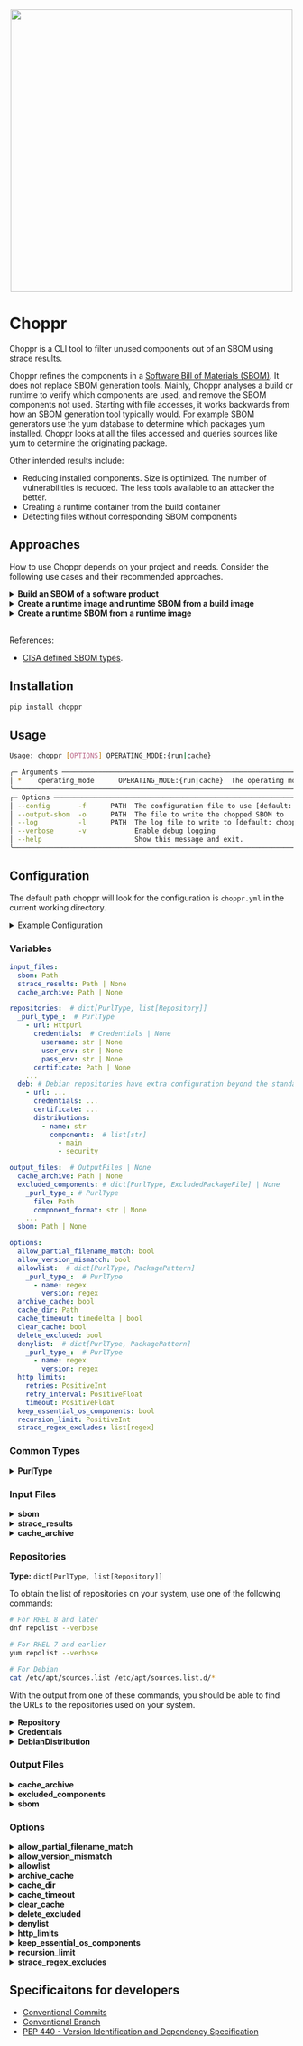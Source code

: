 <div align="center">
  <img src="https://gitlab.com/hoppr/choppr/-/raw/dev/assets/media/choppr_the_crocodile.svg" width="500"/>
</div>

# Choppr

Choppr is a CLI tool to filter unused components out of an SBOM using strace results.

Choppr refines the components in a
[Software Bill of Materials (SBOM)](https://en.wikipedia.org/wiki/Software_supply_chain). It does not replace SBOM
generation tools. Mainly, Choppr analyses a build or runtime to verify which components are used, and remove the SBOM
components not used. Starting with file accesses, it works backwards from how an SBOM generation tool typically would.
For example SBOM generators use the yum database to determine which packages yum installed. Choppr looks at all the
files accessed and queries sources like yum to determine the originating package.

Other intended results include:
- Reducing installed components. Size is optimized. The number of vulnerabilities is reduced. The less tools available
  to an attacker the better.
- Creating a runtime container from the build container
- Detecting files without corresponding SBOM components

## Approaches

How to use Choppr depends on your project and needs. Consider the following use cases and their recommended approaches.

<details><summary><b>Build an SBOM of a software product</b></summary>

The user provides the required content. Choppr determines which components were used during the build. The exclude
list tells Choppr to remove components like CMake, because the user is certain no CMake software was built into their
product. An list of unused packages is generated that can be used to automate removal. Building again after removing
these components verifies no required components were lost.

</details>

<details><summary><b>Create a runtime image and runtime SBOM from a build image</b></summary>

Choppr uses a multistage build to `ADD` the files used. Optionally metadata such as the yum database can be kept. The
additional include list can be used to specify dynamically linked libraries, necessary services, or any other necessary
components that were not exercised during build. This will also be reflected in the SBOM components.

</details>

<details><summary><b>Create a runtime SBOM from a runtime image</b></summary>

Similar to analyzing a build, Choppr can analyze a runtime.

*If this is used to describe a delivery, it should be merged with the Build SBOM.*

</details>
</br>

References:
- [CISA defined SBOM types](https://www.cisa.gov/sites/default/files/2023-04/sbom-types-document-508c.pdf).

## Installation

```sh
pip install choppr
```

## Usage

```sh
Usage: choppr [OPTIONS] OPERATING_MODE:{run|cache}

╭─ Arguments ──────────────────────────────────────────────────────────────────────────────────────────────────────────╮
│ *    operating_mode      OPERATING_MODE:{run|cache}  The operating mode to use [required]                            │
╰──────────────────────────────────────────────────────────────────────────────────────────────────────────────────────╯
╭─ Options ────────────────────────────────────────────────────────────────────────────────────────────────────────────╮
│ --config       -f      PATH  The configuration file to use [default: choppr.yml]                                     │
│ --output-sbom  -o      PATH  The file to write the chopped SBOM to                                                   │
│ --log          -l      PATH  The log file to write to [default: choppr.log]                                          │
│ --verbose      -v            Enable debug logging                                                                    │
│ --help                       Show this message and exit.                                                             │
╰──────────────────────────────────────────────────────────────────────────────────────────────────────────────────────╯
```

## Configuration

The default path choppr will look for the configuration is `choppr.yml` in the current working directory.

<details>
  <summary>Example Configuration</summary>

```yml
---

input_files:
  sbom: ffmpeg.cdx.json
  strace_results: ffmpeg-strace.txt

repositories:
  rpm:
    - url: https://rocky-linux-us-west4.production.gcp.mirrors.ctrliq.cloud/pub/rocky/8.10/AppStream/x86_64/os/
    - url: http://mirror.siena.edu/rocky/8.10/BaseOS/x86_64/os/
    - url: https://mirrors.iu13.net/rocky/8.10/extras/x86_64/os/

options:
  strace_regex_excludes:
    - ^.*ffmpeg.*$
    - ^.*\.(c|cpp|cxx|h|hpp|o|py|s)$
    - ^/usr/share/pkgconfig$
    - ^/tmp$
    - ^bin$
    - ^.*\.git.*$
    - ^.*(\.\.)+.*$
    - ^.*(CMakeFiles.*|\.cmake)$
```

</details>

### Variables

```yml
input_files:
  sbom: Path
  strace_results: Path | None
  cache_archive: Path | None

repositories:  # dict[PurlType, list[Repository]]
  _purl_type_:  # PurlType
    - url: HttpUrl
      credentials:  # Credentials | None
        username: str | None
        user_env: str | None
        pass_env: str | None
      certificate: Path | None
    ...
  deb: # Debian repositories have extra configuration beyond the standard configuration above
    - url: ...
      credentials: ...
      certificate: ...
      distributions:
        - name: str
          components:  # list[str]
            - main
            - security

output_files:  # OutputFiles | None
  cache_archive: Path | None
  excluded_components: # dict[PurlType, ExcludedPackageFile] | None
    _purl_type_: # PurlType
      file: Path
      component_format: str | None
    ...
  sbom: Path | None

options:
  allow_partial_filename_match: bool
  allow_version_mismatch: bool
  allowlist:  # dict[PurlType, PackagePattern]
    _purl_type_:  # PurlType
      - name: regex
        version: regex
  archive_cache: bool
  cache_dir: Path
  cache_timeout: timedelta | bool
  clear_cache: bool
  delete_excluded: bool
  denylist:  # dict[PurlType, PackagePattern]
    _purl_type_:  # PurlType
      - name: regex
        version: regex
  http_limits:
    retries: PositiveInt
    retry_interval: PositiveFloat
    timeout: PositiveFloat
  keep_essential_os_components: bool
  recursion_limit: PositiveInt
  strace_regex_excludes: list[regex]
```

### Common Types

<details>
  <summary><b>PurlType</b></summary>

The purl type, as defined in the package URL [specification](https://github.com/package-url/purl-spec).

The list of available options can be found
[here](https://github.com/package-url/purl-spec/blob/main/purl-types-index.json).

**Type:** `str`

</details>

### Input Files

<details>
  <summary><b>sbom</b></summary>

The SBOM to process and filter the components of with Choppr.

This file is expected to be a JSON file in the [CycloneDX](https://cyclonedx.org/) format.

**Type:** `Path`

**Example Usage:**
```yml
imput_files:
  sbom: my-awesome-sbom.cdx.json
```

</details>

<details>
  <summary><b>strace_results</b></summary>

The path to the output file created when running strace on your build or runtime executable.

This must be provided when `operating_mode` is set to `run`.

This file can be creating using the following command to wrap your build script or runtime executable. The `strace` tool
must be installed on your system separately from choppr.

```sh
strace -f -e trace=file -o "strace_output.txt" <build script/runtime executable>
```

**Type:** `Path | None`

**Default:** `None`

**Example Usage:**
```yml
input_files:
  strace_results: strace_output.txt
```

</details>

<details>
  <summary><b>cache_archive</b></summary>

The path for the cache archive to load to avoid pulling cache data again, or when offline.

**Type:** `Path | None`

**Default:** `None`

**Example Usage:**
```yml
input_files:
  cache_archive: /backup/choppr-cache.tar.gz
```

</details>

### Repositories

**Type:** `dict[PurlType, list[Repository]]`


To obtain the list of repositories on your system, use one of the following commands:

```sh
# For RHEL 8 and later
dnf repolist --verbose

# For RHEL 7 and earlier
yum repolist --verbose

# For Debian
cat /etc/apt/sources.list /etc/apt/sources.list.d/*
```

With the output from one of these commands, you should be able to find the URLs to the repositories used on your system.

<details>
  <summary><b>Repository</b></summary>

The URL for a repository, paired with it's optional credentials and/or certificate.

Debian repositories have an extra distributions keyword.

**Type:**
```yml
url: HttpUrl
credentials: Credentials | None
certificate: Path | None
# Debian ONLY
distributions: list[DebianDistribution]
```

**Example Usage:**
```yml
repositories:
  rpm:
    - url: http://my.private.repo.com
      credentials:
        username: repouser
        pass_env: PRIVATE_REPO_PASSWORD
      certificate: /my/private/repo/cert.pem
    ...
  deb:
    - url: http://archive.ubuntu.com/ubuntu
      distributions:
        - name: jammy
          components:
            - main
            - security
            ...
        ...
    ...
  ...
```

</details>

<details>
  <summary><b>Credentials</b></summary>

The credentials to use when accessing the repository.

If you provide `user_env`, it will override the value of username.  You only need to provide one or the other.

**Type:**
```yml
username: str
user_env: str
pass_env: str
```

</details>

<details>
  <summary><b>DebianDistribution</b></summary>

Distribution information for a Debian repository.

**Type:**
```yml
name: str
components: list[str]
```

**Default:**
```yml
name:  # This is required, and has no default
components:
  - main
  - restricted
  - universe
  - multiverse
```

</details>

### Output Files

<details>
  <summary><b>cache_archive</b></summary>

The path to write the cache archive to that can be used later as an input.

**Type:** `Path | None`

**Default:** `None`

**Example Usage:**
```yml
output_files:
  cache_archive: /backup/choppr-cache.tar.gz
```

</details>

<details>
  <summary><b>excluded_components</b></summary>

The paths to write excluded components to using the optionally provided format when writing components to the list.

**Type:** `dict[PurlType, ExcludedComponentsFile]`

**Default:**
```yml
_purl_type_:
  file: "choppr-excluded-components-<purl_type>.txt"
  component_format: "<excluded_component_format>"
...
```

For `excluded_component_format` the default value is `{name}={version}` except for NPM, and RPM. Those are as follows:
```yml
NPM: "{name}@{version}"
RPM: "{name}-{version}"
```

**Example Usage:**
```yml
output_files:
  excluded_components:
    deb:
      file: excluded_deb_components.csv
      component_format: "{name},{version}
```

</details>

<details>
  <summary><b>sbom</b></summary>

The path to write the chopped SBOM to.

By default it outputs to the same folder as the input sbom, using the same filename, with chopped prepended.

**Type:** `Path`

**Default:** `chopped-<input_sbom>`

**Example Usage:**
```yml
output_files:
  sbom: chopped-sbom.cdx.json
```

</details>

### Options

<details>
  <summary><b>allow_partial_filename_match</b></summary>

Allow partial matching for filenames when comparing strace files to files provided by remote repository packages.

This may be useful when symlinks are used for libraries. This is currently only implemented for RPMs.

**Type:** `bool`

**Default:** `false`

**Example Usage:**
```yml
options:
  allow_partial_filename_match: true
```

</details>

<details>
  <summary><b>allow_version_mismatch</b></summary>

Allow version numbers to be mismatched when comparing SBOM packages to remote repository packages.

**Type:** `bool`

**Default:** `false`

**Example Usage:**
```yml
options:
  allow_version_mismatch: true
```

</details>

<details>
  <summary><b>allowlist</b></summary>

A dictionary with packages to always keep in the SBOM.

The keys are purl types, and the values are a list of packages. A package has two members, name and version, both are
regex patterns.

**Type:**
```yml
allowlist: # dict[PurlType, list[PackagePattern]]
  _purl_type_: # str (deb, npm, rpm, ...)
    - name: regex
      version: regex
    ...
  ...
```

**Default:** `{}`

**Example Usage:**
```yml
options:
  allowlist:
    deb:
      - name: ".*"
        version: ".*"
    generic:
      - name: "^python$"
        version: "^3.10"
```

</details>

<details>
  <summary><b>archive_cache</b></summary>

Enable `archive_cache` to archive the cache directory when Choppr finishes running in `run` mode.

This has no effect in `cache` mode, as the archive will always be created in that mode.

**Type:** `bool`

**Default:** `false`

**Example Usage:**
```yml
options:
  archive_cache: true
```

</details>

<details>
  <summary><b>cache_dir</b></summary>

The path for the cache directory where Choppr will output temporary and downloaded files.

**Type:** `Path`

**Default:** `./.cache/choppr`

**Example Usage:**
```yml
options:
  cache_dir: /tmp/choppr
```

</details>

<details>
  <summary><b>cache_timeout</b></summary>

The timeout for local cache files, like DEB packages, that aren't traced to a checksum, like RPM packages.

Expects a number followed by a unit (d = days, h = hours, m = minutes, s = seconds).

**Type:** `str | bool`

**Default:** `7d`

**Example Usage:**
```yml
options:
  cache_timeout: 24h
```

</details>

<details>
  <summary><b>clear_cache</b></summary>

Enable `clear_cache` to delete the cache directory when Choppr finishes running.

**Type:** `bool`

**Default:** `false`

**Example Usage:**
```yml
options:
  clear_cache: true
```

</details>

<details>
  <summary><b>delete_excluded</b></summary>

Disable `delete_excluded` to keep components that are discovered to be unnecessary and marked as excluded.

**Type:** `bool`

**Default:** `true`

**Example Usage:**
```yml
options:
  delete_excluded: false
```

</details>

<details>
  <summary><b>denylist</b></summary>

A dictionary with packages to always remove from the SBOM.

The keys are purl types, and the values are a list of packages. A package has two members, name and version, both are
regex patterns.

**Type:**
```yml
denylist: # dict[PurlType, list[PackagePattern]]
  _purl_type_: # str (deb, npm, rpm, ...)
    - name: regex
      version: regex
    ...
  ...
```

**Default:** `{}`

**Example Usage:**
```yml
options:
  denylist:
    deb:
      - name: "cmake"
        version: "3.22"
    npm:
      - name: ".*"
        version: ".*"
```

</details>

<details>
  <summary><b>http_limits</b></summary>

Limits to enforce when performing HTTP requests within Choppr.

- `retries` - The number of times to retry the request if it fails
- `retry_interval` - The number of seconds to wait before retrying the request
- `timeout` - The number of seconds to wait for a request to complete before timing out

**Type:**
```yml
http_limits:  # HttpLimits
  retries: PositiveInt
  retry_interval: PositiveFloat
  timeout: PositiveFloat
```

**Default:**
```yml
http_limits:
  retries: 3
  retry_interval: 5
  timeout: 60
```

**Example Usage:**
```yml
options:
  http_limits:
    retries: 10
    retry_interval: 30
    timeout: 300
```

</details>

<details>
  <summary><b>keep_essential_os_components</b></summary>

Keep components that are essential to the operating system, to include the operating system component.

**Type:** `bool`

**Default:** `false`

**Example Usage:**
```yml
options:
  keep_essential_os_components: true
```

</details>

<details>
  <summary><b>recursion_limit</b></summary>

A positive integer that will limit the number of recursive calls to use when checking for nested package dependencies.

**Type:** `PositiveInt`

**Default:** `10`

**Example Usage:**
```yml
options:
  recursion_limit: 20
```

</details>

<details>
  <summary><b>strace_regex_excludes</b></summary>

An array of regex strings, used to filter the strace input. The example below shows some of the recommended regular
expressions.

**Type:** `list[str]`

**Default:** `[]`

**Example Usage:**
```yml
options:
  strace_regex_excludes:
    - "^.*project-name.*$"              # Ignore all files containing the project name to exclude source files
    - "^.*\.(c|cpp|cxx|h|hpp|o|py|s)$"  # Ignore source, header, object, and script files
    - "^/usr/share/pkgconfig$"          # Ignore pkgconfig, which is included/modified by several RPMs
    - "^/tmp$"                          # Ignore the tmp directory
    - "^bin$"                           # Ignore overly simple files, that will be matched by most RPMs
    - "^.*\.git.*$"                     # Ignore all hidden git directories and files
    - "^.*(\.\.)+.*$"                   # Ignore all relative paths containing '..'
    - "^.*(CMakeFiles.*|\.cmake)$"      # Ignore all CMake files
```

</details>

## Specificaitons for developers

- [Conventional Commits](https://www.conventionalcommits.org/en/v1.0.0/)
- [Conventional Branch](https://conventional-branch.github.io/)
- [PEP 440 - Version Identification and Dependency Specification](https://peps.python.org/pep-0440/)